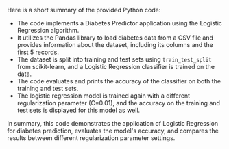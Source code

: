 Here is a short summary of the provided Python code:

- The code implements a Diabetes Predictor application using the Logistic Regression algorithm.
- It utilizes the Pandas library to load diabetes data from a CSV file and provides information about the dataset, including its columns and the first 5 records.
- The dataset is split into training and test sets using `train_test_split` from scikit-learn, and a Logistic Regression classifier is trained on the data.
- The code evaluates and prints the accuracy of the classifier on both the training and test sets.
- The logistic regression model is trained again with a different regularization parameter (C=0.01), and the accuracy on the training and test sets is displayed for this model as well.

In summary, this code demonstrates the application of Logistic Regression for diabetes prediction, evaluates the model's accuracy, and compares the results between different regularization parameter settings.
